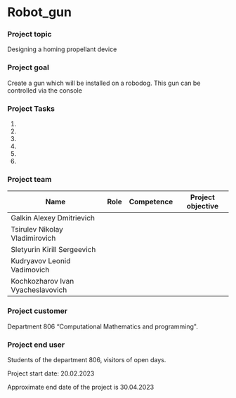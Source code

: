# Robot_gun

### **Project topic**
Designing a homing propellant device

### **Project goal**
Create a gun which will be installed on a robodog. This gun can be controlled via the console

### **Project Tasks**
1.
2.
3.
4.
5.
6.

### **Project team**

|Name| Role | Competence | Project objective |
|---|---|---| ---- |
|Galkin Alexey Dmitrievich| | | |
|Tsirulev Nikolay Vladimirovich| | | |
|Sletyurin Kirill Sergeevich| | | |
|Kudryavov Leonid Vadimovich| | | |
|Kochkozharov Ivan Vyacheslavovich| | | |

### **Project customer**
Department 806 “Computational Mathematics and programming".

### **Project end user**
Students of the department 806, visitors of open days.

Project start date: 20.02.2023

Approximate end date of the project is 30.04.2023
